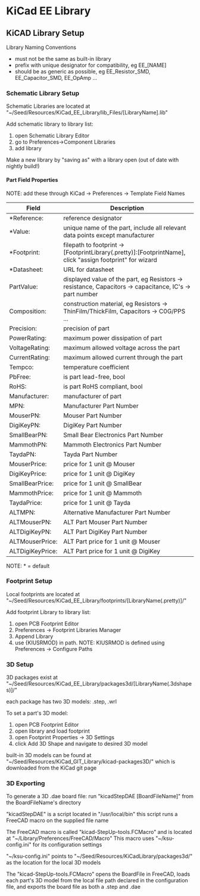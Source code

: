 # KiCad EE Library

## KiCAD Library Setup

Library Naming Conventions
* must not be the same as built-in library
* prefix with unique designator for compatibility, eg EE_[NAME]
* should be as generic as possible, eg EE_Resistor_SMD, EE_Capacitor_SMD, EE_OpAmp ...


### Schematic Library Setup

Schematic Libraries are located at "\~/Seed/Resources/KiCad_EE_Library/lib_Files/[LibraryName].lib"

Add schematic library to library list:
1) open Schematic Library Editor
2) go to Preferences->Component Libraries
3) add library

Make a new library by "saving as" with a library open (out of date with nightly build!)

#### Part Field Properties
NOTE: add these through KiCad -> Preferences -> Template Field Names

Field|Description
-----------------------|---------------------------------------------------
*Reference:|reference designator
*Value:|unique name of the part, include all relevant data points except manufacturer
*Footprint:|filepath to footprint -> [FootprintLibrary(.pretty)]:[FootprintName], click "assign footprint" for wizard
*Datasheet:|URL for datasheet
PartValue:|displayed value of the part, eg Resistors -> resistance, Capacitors -> capacitance, IC's -> part number
Composition:|construction material, eg Resistors -> ThinFilm/ThickFilm, Capacitors -> C0G/PPS ...
Precision:|precision of part
PowerRating:|maximum power dissipation of part
VoltageRating:|maximum allowed voltage across the part
CurrentRating:|maximum allowed current through the part
Tempco:|temperature coefficient
PbFree:|is part lead-free, bool
RoHS:|is part RoHS compliant, bool
Manufacturer:|manufacturer of part
MPN:|Manufacturer Part Number
MouserPN:|Mouser Part Number
DigiKeyPN:|DigiKey Part Number
SmallBearPN:|Small Bear Electronics Part Number
MammothPN:|Mammoth Electronics Part Number
TaydaPN:|Tayda Part Number
MouserPrice:|price for 1 unit @ Mouser
DigiKeyPrice:|price for 1 unit @ DigiKey
SmallBearPrice:|price for 1 unit @ SmallBear
MammothPrice:|price for 1 unit @ Mammoth
TaydaPrice:|price for 1 unit @ Tayda
ALTMPN:|Alternative Manufacturer Part Number
ALTMouserPN:|ALT Part Mouser Part Number
ALTDigiKeyPN:|ALT Part DigiKey Part Number
ALTMouserPrice:|ALT Part price for 1 unit @ Mouser
ALTDigiKeyPrice:|ALT Part price for 1 unit @ DigiKey

NOTE: * = default

### Footprint Setup

Local footprints are located at "\~/Seed/Resources/KiCad_EE_Library/footprints/[LibraryName(.pretty)]/"

Add footprint Library to library list:
1) open PCB Footprint Editor
2) Preferences -> Footprint Libraries Manager
3) Append Library
4) use {KIUSRMOD} in path.  NOTE: KIUSRMOD is defined using Preferences -> Configure Paths



### 3D Setup

3D packages exist at "\~/Seed/Resources/KiCad_EE_Library/packages3d/[LibraryName(.3dshapes)]/"

each package has two 3D models: .step, .wrl


To set a part's 3D model:
1) open PCB Footprint Editor
2) open library and load footprint
3) open Footprint Properties -> 3D Settings
4) click Add 3D Shape and navigate to desired 3D model


built-in 3D models can be found at "\~/Seed/Resources/KiCad_GIT_Library/kicad-packages3D/"
which is downloaded from the KiCad git page


### 3D Exporting

To generate a 3D .dae board file:
run "kicadStepDAE [BoardFileName]" from the BoardFileName's directory

"kicadStepDAE" is a script located in "/usr/local/bin"
this script runs a FreeCAD macro on the supplied file name

The FreeCAD macro is called "kicad-StepUp-tools.FCMacro" and is located at "\~/Library/Preferences/FreeCAD/Macro"
This macro uses "\~/ksu-config.ini" for its configuration settings

"\~/ksu-config.ini" points to "\~/Seed/Resources/KiCadLibrary/packages3d/" as the location
for the local 3D models

The "kicad-StepUp-tools.FCMacro" opens the BoardFile in FreeCAD, loads each part's 3D model from the local file path
declared in the configuration file, and exports the board file as both a .step and .dae
